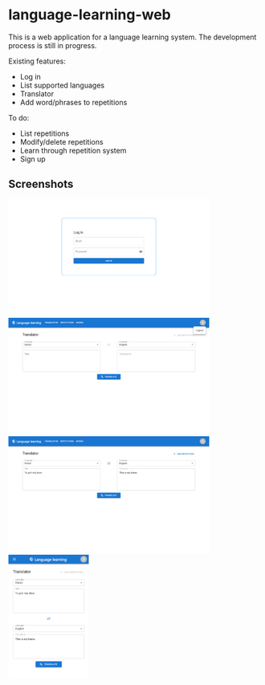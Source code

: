 # language-learning-web
This is a web application for a language learning system. The development process is still in progress.

Existing features:
* Log in
* List supported languages
* Translator
* Add word/phrases to repetitions

To do:
* List repetitions
* Modify/delete repetitions
* Learn through repetition system
* Sign up

## Screenshots
<img src="./img/1.png" width="400"> <img src="./img/5.png" width="400"> <img src="./img/6.png" width="400"> <img src="./img/7.png" width="160">
